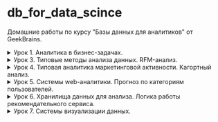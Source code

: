 # db_for_data_scince

Домашние работы по курсу "Базы данных для аналитиков" от GeekBrains.

<details>
  <summary>Урок 1. Аналитика в бизнес-задачах.</summary>

1.  Залить в свою БД данные по продажам. Часть таблицы orders в csv, исходник [здесь](https://drive.google.com/drive/folders/1C3HqIJcABblKM2tz8vPGiXTFT7MisrML?usp=sharing).

2.  Проанализировать, какой период данных выгружен.

    ```sql
    SELECT min(o_date), max(o_date) FROM orders;
    ```

    | min(o_date) | max(o_date) |
    | ----------- | ----------- |
    | 2016-01-01  | 2017-12-31  |

3.  Посчитать количество строк, заказов и уникальных пользователей, которые совершали заказы.

    ```sql
    SELECT
     count(id_o) AS total,
     count(DISTINCT id_o) AS unique_orders,
     count(DISTINCT user_id) AS unique_users
    FROM orders;
    ```

    | total   | unique_orders | unique_users |
    | ------- | ------------- | ------------ |
    | 2002804 | 2002804       | 1015119      |

4.  По годам посчитать средний чек, среднее количество заказов на пользователя, сделать вывод, как изменялись эти показатели год от года.

    ```sql
    SELECT
      YEAR(o_date) AS 'year',
      round(avg(price), 0) AS avg_price,
      count(id_o) / count(DISTINCT user_id) AS avg_orders
    FROM orders
    GROUP BY YEAR(o_date);
    ```

    | year | avg_price | avg_orders |
    | ---- | --------- | ---------- |
    | 2016 | 2096      | 1.9352     |
    | 2017 | 2398      | 1.7430     |

5.  Найти количество пользователей, которые покупали в одном году и перестали покупать в следующем.

    ```sql
    SELECT count(t16.user_id) AS 'count' FROM
      (SELECT DISTINCT user_id FROM orders WHERE YEAR(o_date) = 2016) t16
    LEFT JOIN
      (SELECT DISTINCT user_id FROM orders WHERE YEAR(o_date) = 2017) t17
    ON t16.user_id = t17.user_id
    WHERE t17.user_id IS NULL;
    ```

    | count  |
    | ------ |
    | 360225 |

6.  Найти ID самого активного по количеству покупок пользователя.

    ```sql
    SELECT
      user_id,
      count(id_o) AS orders
    FROM orders
    GROUP BY user_id
    ORDER BY orders DESC LIMIT 1;
    ```

    | user_id | orders |
    | ------- | ------ |
    | 765861  | 3183   |

</details>

<details>
  <summary>Урок 3. Типовые методы анализа данных. RFM-анализ.</summary>

Главная задача: сделать RFM-анализ на основе данных по продажам за 2 года.

1.  Определяем критерии для каждой буквы R, F, M (т.е. к примеру, R=3 для клиентов, которые покупали <= 30 дней от последней даты в базе, R=2 для клиентов, которые покупали > 30 и менее 60 дней от последней даты в базе и т.д.).

| номер | r               | f                | m                   |
| ----- | --------------- | ---------------- | ------------------- |
| 1     | 60 < days       | 20 <= period     | spend < 1000        |
| 2     | 30 < days <= 60 | 10 <= period <20 | 1000 <= spend <5000 |
| 3     | days <= 30      | period < 10      | 5000 <= spend       |

При этом, если пользователь совершил менее 4-х покупок, при определении периода f, он попадёт в категорию 1.

2.  Для каждого пользователя получаем набор из 3 цифр (от 111 до 333, где 333 – самые классные пользователи)

    ```sql
    DROP TABLE IF EXISTS rfm_analys;

    CREATE TABLE rfm_analys
    SELECT
      user_id,
      min(o_date) AS first_activity,
      max(o_date) AS last_activity,
      count(id_o) AS orders_count,
      sum(price) AS total_price,
      CASE
        WHEN count(id_o) < 4 THEN "1"
        ELSE (
          CASE
            WHEN (TIMESTAMPDIFF(DAY, min(o_date), max(o_date)) / (count(id_o) - 1)) < 10 THEN "3"
            WHEN (TIMESTAMPDIFF(DAY, min(o_date), max(o_date)) / (count(id_o) - 1)) >= 10 AND (TIMESTAMPDIFF(DAY, min(o_date), max(o_date)) / (count(id_o) - 1)) < 20 THEN "2"
            ELSE "1" END
        ) END AS f,
      CASE
        WHEN sum(price) < 1000 THEN "1"
        WHEN sum(price) >= 1000 AND sum(price) < 5000 THEN "2"
        ELSE "3" END AS m,
      CASE
        WHEN TIMESTAMPDIFF(DAY, max(o_date), date('2018-01-01')) >= 0 AND TIMESTAMPDIFF(DAY, max(o_date), date('2018-01-01')) < 30 THEN "1"
        WHEN TIMESTAMPDIFF(DAY, max(o_date), date('2018-01-01')) >= 30 AND TIMESTAMPDIFF(DAY, max(o_date), date('2018-01-01')) < 60 THEN "2"
        ELSE "3" END AS r
    FROM orders
    GROUP BY user_id;
    ```

3.  Вводим группировку, к примеру, 333 и 233 – это Vip, 1XX – это Lost, остальные Regular ( можете ввести боле глубокую сегментацию)

    ```sql
    SELECT
      count(user_id) AS count_users,
      sum(total_price) AS sum_price,
      r,
      f,
      m
    FROM rfm_analys
    GROUP BY r, f, m;
    ```

<details>
  <summary>результат</summary>

| count_users | sum_price      | r   | f   | m   |
| ----------- | -------------- | --- | --- | --- |
| 24396       | 15168338.500   | 1   | 1   | 1   |
| 53682       | 125086946.600  | 1   | 1   | 2   |
| 20243       | 330105237.000  | 1   | 1   | 3   |
| 44          | 159354.300     | 1   | 2   | 2   |
| 1070        | 72138007.200   | 1   | 2   | 3   |
| 1           | 842.800        | 1   | 3   | 1   |
| 68          | 243700.100     | 1   | 3   | 2   |
| 489         | 176602634.250  | 1   | 3   | 3   |
| 18771       | 11539929.100   | 2   | 1   | 1   |
| 41026       | 96279822.800   | 2   | 1   | 2   |
| 17085       | 256956597.100  | 2   | 1   | 3   |
| 24          | 88804.100      | 2   | 2   | 2   |
| 503         | 26589229.800   | 2   | 2   | 3   |
| 2           | 1253.000       | 2   | 3   | 1   |
| 39          | 134100.400     | 2   | 3   | 2   |
| 162         | 18564756.000   | 2   | 3   | 3   |
| 243762      | 143867896.900  | 3   | 1   | 1   |
| 453734      | 1039986626.700 | 3   | 1   | 2   |
| 133628      | 1605575577.900 | 3   | 1   | 3   |
| 18          | 13876.100      | 3   | 2   | 1   |
| 623         | 2081179.100    | 3   | 2   | 2   |
| 3271        | 82875090.200   | 3   | 2   | 3   |
| 76          | 43045.100      | 3   | 3   | 1   |
| 735         | 2239603.800    | 3   | 3   | 2   |
| 1667        | 64766158.800   | 3   | 3   | 3   |

</details>

Всего пользователей и потраченных ими денег:

```sql
SELECT count(user_id), sum(total_price) FROM rfm_analys;
```

| count(user_id) | sum(total_price) |
| -------------- | ---------------- |
| 1015119        | 4071108607.650   |

Добавим категории пользователей.

```sql
ALTER TABLE rfm_analys ADD category VARCHAR(10);
UPDATE rfm_analys set category = (
  CASE
    WHEN (r='3' OR r='2') AND f = '3' AND m='3' THEN 'vip'
    WHEN r='1'	THEN 'lost'
    ELSE 'regular' END
);
```

4.  Для каждой группы из п. 3 находим количество пользователей, которые попали в них и % товарооборота, которое они сделали на эти 2 года.

    ```sql
    SELECT
      sum(total_price) AS total_spend,
      concat(round(( sum(total_price)/ (SELECT sum(total_price) FROM rfm_analys) * 100 ),2),'%') AS percentage,
      count(user_id) AS users_count,
      category
    FROM rfm_analys
    GROUP BY category
    ORDER BY total_spend DESC;
    ```

    | total_spend    | percentage | users_count | category |
    | -------------- | ---------- | ----------- | -------- |
    | 3268272632.100 | 80.28%     | 913297      | regular  |
    | 719505060.750  | 17.67%     | 99993       | lost     |
    | 83330914.800   | 2.05%      | 1829        | vip      |

5.  Проверяем, что общее кол-во пользователей бьется с суммой кол-ва пользователей по группам из п. 3 (если у вас есть логические ошибки в создании групп, у вас не собьются цифры). То же самое делаем и по деньгам.

    Количество пользователей в пункте 4 `98102 + 8085 + 180 = 106367` совпадает с количеством пользователей в пункте 3.

    Количество потраченных денег в пункте 4 `265941536.70 + 27605275.60 + 7035198.80 = 300582011.1` совпадает со значением в пункте 3.

</details>

<details>
  <summary>Урок 4. Типовая аналитика маркетинговой активности. Кагортный анализ.</summary>

На основе данных по продажам за 16 и 17 год на основе когортного анализа по ГГММ первой покупки спрогнозировать товарооборот января 2018 года (с выводом кэфов поведения когротны по порядковому номеру месяца). Т.е. строим все когорты, понимаем как вымирает когорта. После 14 месяца обычно начинает мерцание на 2-5 процентов от первоначальной суммы. Итого, мы знаем как в среднем живут когорты, строим прогноз на один месяц для уже существующих когорт и предполагаем какой сформируется новая.

Запрос данных для разбивки по кагортам:

```sql
SELECT
  c.cogort,
  date_format((o.o_date), "%Y-%m") AS purchase_date,
  sum(o.price) AS revenue
FROM orders o
JOIN (
  SELECT
    user_id,
    date_format(min(o_date), "%Y-%m") AS cogort
  FROM orders
  GROUP BY user_id
) c
ON o.user_id = c.user_id
GROUP BY c.cogort, date_format((o.o_date), "%Y-%m");
```

Последние 10 строк результата:

| cogort  | purchase_date | revenue       |
| ------- | ------------- | ------------- |
| 2017-09 | 2017-09       | 114721028.800 |
| 2017-09 | 2017-10       | 5214909.700   |
| 2017-09 | 2017-11       | 4504822.000   |
| 2017-09 | 2017-12       | 3960622.400   |
| 2017-10 | 2017-10       | 138653454.800 |
| 2017-10 | 2017-11       | 6344545.200   |
| 2017-10 | 2017-12       | 5199659.500   |
| 2017-11 | 2017-11       | 163478573.300 |
| 2017-11 | 2017-12       | 6732426.400   |
| 2017-12 | 2017-12       | 191394529.900 |

Результаты расчета в файле lesson_4_cagort.csv

Получили распределение по кагортам:

| cogort  | покупка в первом месяце | коэффициент | прогноз      |
| ------- | ----------------------- | ----------- | ------------ |
| 2016-01 | 112520331.35            | 14.64%      | 16470434.68  |
| 2016-02 | 76659972.9              | 7.90%       | 6058704.63   |
| 2016-03 | 89331704                | 6.53%       | 5835736.9    |
| 2016-04 | 87505127.5              | 5.10%       | 4460832.7    |
| 2016-05 | 77422482.9              | 4.61%       | 3567982.48   |
| 2016-06 | 68918992.1              | 4.21%       | 2902944.94   |
| 2016-07 | 71512003.5              | 4.22%       | 3017073.15   |
| 2016-08 | 83235113.5              | 3.92%       | 3259241.07   |
| 2016-09 | 84694696.8              | 4.09%       | 3462294.03   |
| 2016-10 | 106447878.6             | 3.29%       | 3506519.8    |
| 2016-11 | 126087879.4             | 3.18%       | 4004945      |
| 2016-12 | 127987883.1             | 3.44%       | 4407360.63   |
| 2017-01 | 123985677.2             | 10.82%      | 13412565.81  |
| 2017-02 | 104769212.1             | 6.42%       | 6728552.35   |
| 2017-03 | 118447847.7             | 5.30%       | 6275869.32   |
| 2017-04 | 109542408.5             | 4.42%       | 4843086.94   |
| 2017-05 | 129331934.2             | 4.18%       | 5412404.33   |
| 2017-06 | 110123214.6             | 4.23%       | 4653765.93   |
| 2017-07 | 113386903               | 3.53%       | 4002233.86   |
| 2017-08 | 117063009.7             | 3.27%       | 3831333.23   |
| 2017-09 | 114721028.8             | 2.62%       | 3008166.84   |
| 2017-10 | 138653454.8             | 2.53%       | 3509525.1    |
| 2017-11 | 163478573.3             | 1.95%       | 3188852.44   |
| 2017-12 | 191394529.9             | 4.56%       | 8725097.76   |
| 2018-01 | 118253004.28            | 100.00%     | 118253004.28 |

Суммарная прибыль в январе 2018 года составит 246 798 528.19 рублей.

Для кагорт 2016-01 - 2016-11 коэффициент рассчитывался как средний процент покупки от покупки в первом месяце за период с 15 по последующие месяцы с месяца первой покупки.

Для кагорт 2016-12 - 2017-11 коэффициент рассчитывался как среднее от скорости затухания покупок за первые 14 месяцев.

Для кагорты 2017-12 ожидаенмый процент покупок в январе составил 91% от первой покупки, поэтому для этой кагорты был взят процент покупок кагортой 2016-12 в январе 2017 по отношению к покупкам в первом месяце (декабрь 2016). Он составил 4.56%.

Для ожидаемой кагорты 2018-01 объём затрат рассчитывался как средние затраты кагорт 2016-01 и 2017-01 в первом месяце покупки (январь 2016 и январь 2017 соответственно).

</details>

<details>
  <summary>Урок 5. Системы web-аналитики. Прогноз по категориям пользователей.</summary>

В качестве ДЗ делам прогноз ТО на 12.2017. В качестве метода прогноза - считаем сколько денег тратят группы клиентов вдень.

1.  Группа часто покупающих и которые последний раз покупали не так давно. Считаем сколько денег оформленного заказа приходится на 1 день. Умножаем на 30.

Определим среднее число покупок у пользователей

```sql
select count(id_o) / count(DISTINCT user_id) as average_purchases
from orders
where o_date < date('2017-12-01');
```

Среднее число покупок 1,99.

Определим общее число покупателей и число тех, кто сделал более 2 покупок

```sql
select count(DISTINCT user_id)
from orders
where o_date < date('2017-12-01');
```

Всего покупателей 935 521.

```sql
select count(t.user_id)
from (
	select
		user_id,
		count(id_o) as purchases
	from orders
	where o_date < date('2017-12-01')
	group by user_id
) t
where t.purchases > 2;
```

Часто покупающих 127 105.

Из часто покупающих выберем тех, кто делал покупки с 1 по 30 ноября 2017.

```sql
select
	t.user_id,
	t.purchases,
	t.first_purchase,
	t.last_purchase,
	t.revenue,
	t.revenue * 30 / TIMESTAMPDIFF(DAY,date(t.first_purchase),date(t.last_purchase)) as expected_purchase_per_month
from (
	select
		user_id,
		count(id_o) as purchases,
		min(o_date) as first_purchase,
		max(o_date) as last_purchase,
		sum(price) as revenue
	from orders
	where o_date < date('2017-12-01')
	group by user_id
) t
where
	t.purchases > 2
AND
	t.last_purchase BETWEEN date('2017-11-01') AND date('2017-11-30');
```

Просуммируем ожидаемый доход за месяц по часто покупающим клиентам.

```sql
select
	sum(t.revenue * 30 / TIMESTAMPDIFF(DAY,date(t.first_purchase),date(t.last_purchase))) as total_1
from (
	select
		user_id,
		count(id_o) as purchases,
		min(o_date) as first_purchase,
		max(o_date) as last_purchase,
		sum(price) as revenue
	from orders
	where o_date < date('2017-12-01')
	group by user_id
) t
where
	t.purchases > 2
AND
	t.last_purchase BETWEEN date('2017-11-01') AND date('2017-11-30');
```

Получили ожидаемую прибыль от первой группы 108 932 704.76

2.  Группа часто покупающих, но которые не покупали уже значительное время. Так же можем сделать вывод, из такой группы за след месяц сколько купят и на какой средний чек.

```sql
select
	sum(t.revenue * 30 / TIMESTAMPDIFF(DAY,date(t.first_purchase),date('2017-11-30'))) as total_2
from (
	select
		user_id,
		count(id_o) as purchases,
		min(o_date) as first_purchase,
		max(o_date) as last_purchase,
		sum(price) as revenue
	from orders
	where o_date < date('2017-12-01')
	group by user_id
) t
where
	t.purchases > 2
AND
	date(t.last_purchase) < date('2017-11-01');
```

Здесь взяли средние затраты в день, начиня со дня первой покупки, заканчивая датой анализа - 30 ноября 2017.

Получили ожидаемую прибыль от второй группы 90 392 683.50 рублей.

3.  Отдельно разобрать пользователей с 1 и 2 покупками за все время.

Посчитаем, сколько времени проходит между первой и второй покупкой для покупателей, сделавших 2 и более заказов. Это будет сложный запрос, поэтому распишу его по шагам.

Сперва получаем id пользователей, у которых более одного заказа:

```sql
select user_id
from (
	select
    user_id,
    count(id_o) as orders_count
	from orders
	where o_date < date('2017-12-01')
	group by user_id
) as t
where t.orders_count > 1;
```

Выбираем все записи из таблицы только для этих клиентов:

```sql
select t1.*
from orders t1
left join (
	select user_id
	from (
		select
			user_id,
			count(id_o) as orders_count
		from orders
		where o_date < date('2017-12-01')
		group by user_id
	) as t
	where t.orders_count > 1
) t2
on t1.user_id = t2.user_id
where t2.user_id IS NOT NULL
order by t1.user_id;
```

Выбираем первые два заказа у пользователей, сделавших более одного заказа.

```sql
select * from
(
	select
		ta.*,
		if(
			@typex=ta.user_id,
			@rownum:=@rownum+1,
			@rownum:=1+least(0,@typex:=ta.user_id)
		) rown
	from
		(
			select t1.*
			from orders t1
			left join (
				select user_id
				from (
					select
						user_id,
						count(id_o) as orders_count
					from orders
					where o_date < date('2017-12-01')
					group by user_id
				) as t
				where t.orders_count > 1
			) t2
			on t1.user_id = t2.user_id
			where t2.user_id IS NOT NULL
			order by t1.user_id
		) ta,
		(
			select @rownum:=1, @typex:='_'
		) zz
	order by user_id, o_date
) yy
where rown < 3
```

Первые 10 записей выглядят так:

| id_o    | user_id | price     | o_date     | rown |
| ------- | ------- | --------- | ---------- | ---- |
| 1241821 | 1       | 2799.300  | 2016-04-01 | 1    |
| 5212711 | 1       | 11045.300 | 2017-01-08 | 2    |
| 3281813 | 76      | 1248.100  | 2016-12-13 | 1    |
| 6125480 | 76      | 615.300   | 2017-09-11 | 2    |
| 2073453 | 90      | 1190.000  | 2016-07-16 | 1    |
| 4990364 | 90      | 544.600   | 2017-06-25 | 2    |
| 1660255 | 91      | 1073.800  | 2016-04-20 | 1    |
| 1660501 | 91      | 1397.900  | 2016-04-20 | 2    |
| 2813765 | 95      | 1099.000  | 2016-05-11 | 1    |
| 1589301 | 95      | 212.100   | 2016-08-04 | 2    |

Далее эту выборку группируем по user_id. В каждой группе будет по 2 записи - первая и вторая покупка клиента. Посчитаем средний интервал в днях между первой и второй покупкой:

```sql
select avg(days_between_first_and_second_purchase) from (
	select
		user_id,
		TIMESTAMPDIFF(DAY, min(o_date), max(o_date)) as days_between_first_and_second_purchase
	from (
		select * from
		(
			select
				ta.*,
				if(
					@typex=ta.user_id,
					@rownum:=@rownum+1,
					@rownum:=1+least(0,@typex:=ta.user_id)
				) rown
			from
				(
					select t1.*
					from orders t1
					left join (
						select user_id
						from (
							select
								user_id,
								count(id_o) as orders_count
							from orders
							where o_date < date('2017-12-01')
							group by user_id
						) as t
						where t.orders_count > 1
					) t2
					on t1.user_id = t2.user_id
					where t2.user_id IS NOT NULL
					order by t1.user_id
				) ta,
				(
					select @rownum:=1, @typex:='_'
				) zz
			order by user_id, o_date
		) yy
		where rown < 3
	) xx
	group by user_id
) uu;
```

Среднее время составило 85.6 дней.

Аналогично рассчитаем средний интервал между второй и третьей покупкой:

```sql
select avg(days_between_second_and_third_purchase) from (
	select
		user_id,
		TIMESTAMPDIFF(DAY, min(o_date), max(o_date)) as days_between_second_and_third_purchase
	from (
		select * from
		(
			select
				ta.*,
				if(
					@typex=ta.user_id,
					@rownum:=@rownum+1,
					@rownum:=1+least(0,@typex:=ta.user_id)
				) rown
			from
				(
					select t1.*
					from orders t1
					left join (
						select user_id
						from (
							select
								user_id,
								count(id_o) as orders_count
							from orders
							where o_date < date('2017-12-01')
							group by user_id
						) as t
						where t.orders_count > 2
					) t2
					on t1.user_id = t2.user_id
					where t2.user_id IS NOT NULL
					order by t1.user_id
				) ta,
				(select @rownum:=1, @typex:='_') zz
			order by user_id, o_date
		) yy
		where rown BETWEEN 2 AND 3
	) xx
	group by user_id
) uu;
```

Среднее время составило 70.3 дня.

Далее ещё немного подготовительных расчётов.

Найдём вероятности того что клиент, сделав один заказ, сделает и второй. И того что клиент, сделав два заказа, сделает третий.

```sql
select count(user_id), t.orders_count
from (
	select
		user_id,
		count(id_o) as orders_count
	from orders
	where o_date < date('2017-12-01')
	group by user_id
) as t
group by t.orders_count;
```

Первые 10 строк результата:

| count(user_id) | orders_count |
| -------------- | ------------ |
| 710608         | 1            |
| 97808          | 2            |
| 40177          | 3            |
| 22527          | 4            |
| 14526          | 5            |
| 9944           | 6            |
| 7313           | 7            |
| 5524           | 8            |
| 4293           | 9            |
| 3413           | 10           |

Общее число покупателей 935 521.

Покупателей, сделавших только одну покупку 710 608.

Покупателей, сделавших только две покупки 97 808.

Из этих данных найдём вероятность того что пользователь с одним заказом сделает второй заказ:

`second_purchase_probability = 1 - 710608/935521 = 0.24`

Вероятность того, что пользователь с двумя заказами сделает третий заказ:

`third_purchase_probability = 1 - 97808 / (935521 - 710608) = 0.57`

Разберём пользователей, совершивших только один заказ и у которых потенциальная дата второго заказа выпадет на декабрь 2017 года.

```sql
select sum(revenue)
from (
	select
		user_id,
		count(id_o) as orders_count,
		max(o_date) as purchase_date,
		sum(price) as revenue
	from orders
	where o_date < date('2017-12-01')
	group by user_id
) as t
where t.orders_count = 1
and TIMESTAMPDIFF(day, purchase_date, date('2017-12-31')) < 86;
```

Получили сумму 234 502 888.2 рублей. Пока примем что второй заказ будет на ту же сумму и 24% клиентов сделают этот второй заказ.

Тогда рассчетная прибыль от этой группы клиентов в декабре 2017 составит 56 374 494.32 рублей.

Аналогичный расчёт для клиентов, сделавших два заказа.

```sql
select sum(revenue)
from (
	select
		user_id,
		count(id_o) as orders_count,
		max(o_date) as purchase_date,
		sum(price) as revenue
	from orders
	where o_date < date('2017-12-01')
	group by user_id
) as t
where t.orders_count = 2
and TIMESTAMPDIFF(day, purchase_date, date('2017-12-31')) < 71;
```

Получили сумму 81 597 610.5 рублей. Примем что третий заказ будет на ту же сумму и 57% клиентов сделают этот третий заказ.

Рассчетная прибыль от этой группы клиентов в декабре 2017 составит 46 113 227.26 рублей.

4.  В итоге у вас будет прогноз ТО и вы сможете его сравнить с фактом и оценить грубо разлет по данным.

```sql
select sum(price) as revenue
from orders
where o_date >= date('2017-12-01')
```

| revenue       |
| ------------- |
| 322948401.300 |

Фактически в декабре 2017 было сдлано покупок на 322 948 401.3 рублей.

Расчётная сумма

```text
 108 932 704.76 +
  90 392 683.50 +
  56 374 494.32 +
  46 113 227.26 =
 301 813 109.84 рубля.
```

Погрешность составила 6,5%.

</details>

<details>
	<summary>Урок 6. Хранилища данных для анализа. Логика работы рекомендательного сервиса.</summary>

1. Продумать логику работы рекомендательного сервиса для сайта дестких товаров

   Сперва определяем, есть ли у нас достаточная информация на клиента, чтобы ему что-то рекомендовать.

   Если нет, то всё просто - ждём когда он что-то положит в корзину, или проведёт секунд 15 в карточке одного товара. Формируем рекомендации, опираясь на этот товар. Тут поджойдёт всё: сопутствующие товары, товары конкуренты. Приоритетно показать из подобранного списка товары-маркеры и проследить, заинтересуют ли они клиента. Это даст больше информации о клиенте.

   Если данные на клиента есть, то он уже отнесён к какой-то категории. Предлагаем самые популярные товары среди клиентов этой же категории. Исключаем из показа товары-конкуренты, так как клиент уже опытный и скорее всего знвает что хочет. Товары-конкуренты, даже более дешёвые его скорее всего не заинтересуют. Остаются сопутствующие товары. В сформированном списке можно не делать акцент на товарах-маркерах, так как мы не гонимся за новой информацией о клиенте.

2. На каких страницах может быть показан блок рекомендаций

   Думаю, сразу показывать посетителю рекомендации не стоит, так как можно замусорить информацию на экране.

   Можно показывать рекомендации уже в корзине. Когда клент сделал выбор, можно предложить ему сопутствующий или альтернативный более дешёвый товар с большей маржинальностью (если вообще такое встречается).

   Так же часто бывает что товары в корзине видны где-то сбоку, в процессе покупки. В этой же секции так же можно показывать рекомендации. Если есть хорошая мета на клиента, можно показывать рекомендательный блок в этой секции не дожидаясь что клиент что-то положит в корзину.

   В карточке товара.

   Основной посыл в том, что клиент уже что-то положил в корзину или провёл какое-то время в карточке товара и можно точнее определить его категорию и более удачно сделать предложение.

3. Какие вообще вы видите типы блоков рекомендаций

   - "С этим часто покупают..."
   - "Аналогичный товар дешевле" (но с большей маржой) - этот кейс вызывает довериие у клиентов.

   Вообще, чем больше информации о товарах, сравнительных графиков, более выгодных для климента предложений, тем лучше. Эта кажущаяся забота о клиенте всегда вызывает доверие. Может быть актуально для постоянных покупателей. Минус к прибыли, плюс к репутации фирмы.

4. Логика подбора товаров

   Тут нужно расставлять приоритеты.

   Если клиент новый, то лучше подбирать сопутствующие товары, из них приоритетнее товары-маркеры.

   Если клиент старый, то так же сопутствующие товары, без приоритета на товары-маркеры.

   Если клиент сделал 2-3 покупки, то равнозначно предлагаем и сопутствующие товары, и более дешевые товары-конкуренты (зарабатываем репутацию у клиента). В этом случае товаров-маркеры никак невыделяем по приоритету.

5. Продумать написание скрипта, который в типовой структуре БД инет-магазина найдет наиболее часто встречаемый товар с добавленным в корзину товаром.

```sql
select product_id, sum(quantity) as `match` from basket
where order_id IN (
	select order_id from basket
	where product_id = 196816
)
group by product_id
order by `match` DESC
limit 5;
```

| product_id | match  |
| ---------- | ------ |
| 196816     | 458.00 |
| 177628     | 198.00 |
| 177873     | 165.00 |
| 177539     | 151.00 |
| 177744     | 142.00 |

Как и ожидалось, самый часто встречаемый товар тот, по которому искали совпадение.

Тот же запрос для товара с id 196817:

| product_id | match  |
| ---------- | ------ |
| 196817     | 516.00 |
| 196889     | 26.00  |
| 177524     | 23.00  |
| 177415     | 20.00  |
| 203019     | 20.00  |

</details>

<details>
	<summary>Урок 7. Системы визуализации данных.</summary>

В заказах часто одновлеменнно встречаются товар1 и товар2. Надо найти на каждую такую существующую группу товаров общий ТО, кот. они делают, сколько делает в этих группах каждый из товаров и еще найти сколько каждый из этих товаров делает не в этих группа.
К примеру: Товар1 и Товар2. Группа Т1 и Т2 вместе (когда встречается в заказах одновремнно) генерит столько-то. Товар Т1, когда в заказах идет вместе с Т2, генерит столько-то. Аналогично для Т2. Т1 в заказах, где нет Т2, генерит столько-то. Т2 в заказах, где нет Т1, генерит столько-то.

Подобным образом надо разобрать все группы. И в итоге мы будем понимать как ведет себя товар один как таковой и как во всех возможных (в которых он стречался) группах. Подумайте, как бы вы подошли к решению такой задачи.

Исходник баскета: https://drive.google.com/open?id=1Mny5vMvBMCanejc9AEA8y4SVwvgWGd0S

</details>
